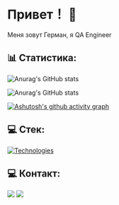 #  Привет！ 👋
Меня зовут Герман, я QA Engineer


## 📊 Статистика:

![Anurag's GitHub stats](https://github-readme-stats.vercel.app/api?username=German-D&show_icons=true&locale=en&langs_count=8&card_width=320)

![Anurag's GitHub stats](https://github-readme-stats.vercel.app/api/top-langs?username=German-D&layout=compact&langs_count=8&card_width=320)

<!-- Выбор темы: https://github.com/anuraghazra/github-readme-stats/blob/master/themes/README.md --> 
[![Ashutosh's github activity graph](https://github-readme-activity-graph.vercel.app/graph?username=German-D&theme=github-compact)](https://github.com/German-D/github-readme-activity-graph)

## 💻 Стек:

<a href="https://skillicons.dev">
  <img alt="Technologies" src="https://skillicons.dev/icons?i=html,git,cypress,docker,firebase,grafana,githubactions,gitlab,kafka,mongodb,postgres,postman,sublime,sentry,vscode," />
</a> 

<!-- Выбор иконок https://github.com/tandpfun/skill-icons#readme --> 

## 💻 Контакт:
[<img src="https://img.shields.io/badge/email-grey?style=for-the-badge&logo=Mail.Ru&logoColor=white" />](mailto:german@dolnikov.ru)
[<img src="https://img.shields.io/badge/Telegram-2CA5E0?style=for-the-badge&logo=telegram&logoColor=white" />](https://t.me/dolnikov)
